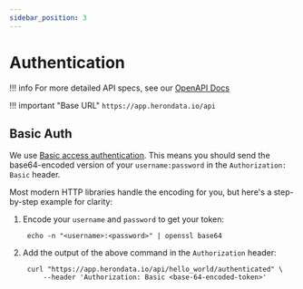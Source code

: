 ```yaml
---
sidebar_position: 3
---
```


# Authentication

!!! info
    For more detailed API specs, see our [OpenAPI Docs](https://app.herondata.io/docs)

!!! important "Base URL"
    `https://app.herondata.io/api`

## Basic Auth

We use [Basic access
authentication](https://en.wikipedia.org/wiki/Basic_access_authentication).
This means you should send the base64-encoded version of your
`username:password` in the `Authorization: Basic` header.

Most modern HTTP libraries handle the encoding for you, but here's a
step-by-step example for clarity:

1. Encode your `username` and `password` to get your token:

        echo -n "<username>:<password>" | openssl base64

2. Add the output of the above command in the `Authorization` header:

        curl "https://app.herondata.io/api/hello_world/authenticated" \
            --header 'Authorization: Basic <base-64-encoded-token>'
